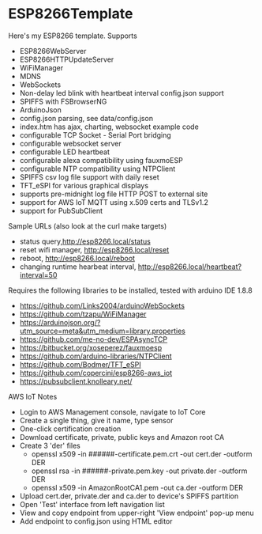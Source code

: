 # ESP8266Template
Here's my ESP8266 template. 
Supports
* ESP8266WebServer
* ESP8266HTTPUpdateServer
* WiFiManager
* MDNS
* WebSockets
* Non-delay led blink with heartbeat interval config.json support
* SPIFFS with FSBrowserNG
* ArduinoJson
* config.json parsing, see data/config.json
* index.htm has ajax, charting, websocket example code
* configurable TCP Socket - Serial Port bridging
* configurable websocket server
* configurable LED heartbeat
* configurable alexa compatibility using fauxmoESP
* configurable NTP compatibility using NTPClient
* SPIFFS csv log file support with daily reset
* TFT_eSPI for various graphical displays
* supports pre-midnight log file HTTP POST to external site
* support for AWS IoT MQTT using x.509 certs and TLSv1.2
* support for PubSubClient

Sample URLs (also look at the curl make targets)
* status query,http://esp8266.local/status
* reset wifi manager, http://esp8266.local/reset
* reboot, http://esp8266.local/reboot
* changing runtime hearbeat interval, http://esp8266.local/heartbeat?interval=50

Requires the following libraries to be installed, tested with arduino IDE 1.8.8
* https://github.com/Links2004/arduinoWebSockets
* https://github.com/tzapu/WiFiManager
* https://arduinojson.org/?utm_source=meta&utm_medium=library.properties
* https://github.com/me-no-dev/ESPAsyncTCP
* https://bitbucket.org/xoseperez/fauxmoesp
* https://github.com/arduino-libraries/NTPClient
* https://github.com/Bodmer/TFT_eSPI
* https://github.com/copercini/esp8266-aws_iot
* https://pubsubclient.knolleary.net/

AWS IoT Notes
* Login to AWS Management console, navigate to IoT Core
* Create a single thing, give it name, type sensor 
* One-click certification creation
* Download certificate, private, public keys and Amazon root CA
* Create 3 'der' files
  * openssl x509 -in  ######-certificate.pem.crt -out cert.der -outform DER
  * openssl rsa -in ######-private.pem.key -out private.der -outform DER 
  * openssl x509 -in AmazonRootCA1.pem -out ca.der -outform DER 
* Upload cert.der, private.der and ca.der to device's SPIFFS partition
* Open 'Test' interface from left navigation list
* View and copy endpoint from upper-right 'View endpoint' pop-up menu
* Add endpoint to config.json using HTML editor

